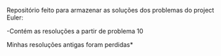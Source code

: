 Repositório feito para armazenar as soluções dos problemas do project Euler:

-Contém as resoluções a partir de problema 10

Minhas resoluções antigas foram perdidas*
